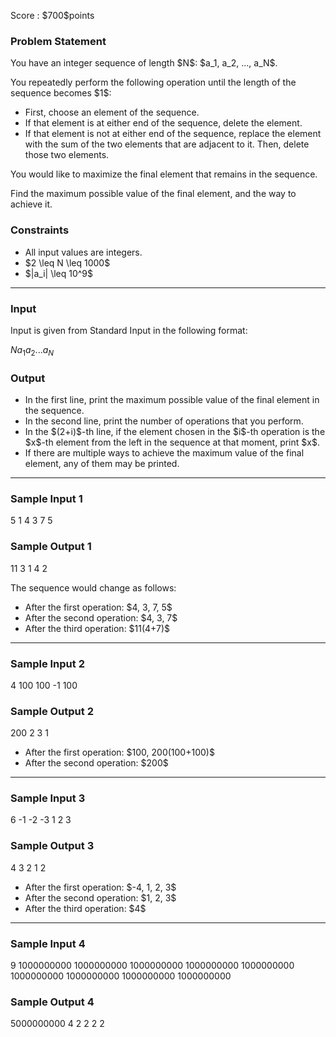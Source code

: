
<div>

<span>

<span>

<p>
Score : $700$points
</p>

<div>

<section>

### **Problem Statement**

<p>
You have an integer sequence of length $N$: $a_1, a_2, ..., a_N$.
</p>

<p>
You repeatedly perform the following operation until the length of the sequence becomes $1$:
</p>

<ul>

<li>
First, choose an element of the sequence.
</li>

<li>
If that element is at either end of the sequence, delete the element.
</li>

<li>
If that element is not at either end of the sequence, replace the element with the sum of the two elements that are adjacent to it. Then, delete those two elements.
</li>

</ul>

<p>
You would like to maximize the final element that remains in the sequence.
</p>

<p>
Find the maximum possible value of the final element, and the way to achieve it.
</p>

</section>

</div>

<div>

<section>

### **Constraints**

<ul>

<li>
All input values are integers.
</li>

<li>
$2 \leq N \leq 1000$
</li>

<li>
$|a_i| \leq 10^9$
</li>

</ul>

</section>

</div>

---

<div>

<div>

<section>

### **Input**

<p>
Input is given from Standard Input in the following format:
</p>

<div>

$N$$a_1$$a_2$$...$$a_N$
</div>

</section>

</div>

<div>

<section>

### **Output**

<ul>

<li>
In the first line, print the maximum possible value of the final element in the sequence.
</li>

<li>
In the second line, print the number of operations that you perform.
</li>

<li>
In the $(2+i)$-th line, if the element chosen in the $i$-th operation is the $x$-th element from the left in the sequence at that moment, print $x$.
</li>

<li>
If there are multiple ways to achieve the maximum value of the final element, any of them may be printed.
</li>

</ul>

</section>

</div>

</div>

---

<div>

<section>

### **Sample Input 1**

<div>

5
1 4 3 7 5

</div>

</section>

</div>

<div>

<section>

### **Sample Output 1**

<div>

11
3
1
4
2

</div>

<p>
The sequence would change as follows:
</p>

<ul>

<li>
After the first operation: $4, 3, 7, 5$
</li>

<li>
After the second operation: $4, 3, 7$
</li>

<li>
After the third operation: $11(4+7)$
</li>

</ul>

</section>

</div>

---

<div>

<section>

### **Sample Input 2**

<div>

4
100 100 -1 100

</div>

</section>

</div>

<div>

<section>

### **Sample Output 2**

<div>

200
2
3
1

</div>

<ul>

<li>
After the first operation: $100, 200(100+100)$
</li>

<li>
After the second operation: $200$
</li>

</ul>

</section>

</div>

---

<div>

<section>

### **Sample Input 3**

<div>

6
-1 -2 -3 1 2 3

</div>

</section>

</div>

<div>

<section>

### **Sample Output 3**

<div>

4
3
2
1
2

</div>

<ul>

<li>
After the first operation: $-4, 1, 2, 3$
</li>

<li>
After the second operation: $1, 2, 3$
</li>

<li>
After the third operation: $4$
</li>

</ul>

</section>

</div>

---

<div>

<section>

### **Sample Input 4**

<div>

9
1000000000 1000000000 1000000000 1000000000 1000000000 1000000000 1000000000 1000000000 1000000000

</div>

</section>

</div>

<div>

<section>

### **Sample Output 4**

<div>

5000000000
4
2
2
2
2

</div>

</section>

</div>

</span>

</span>

</div>
